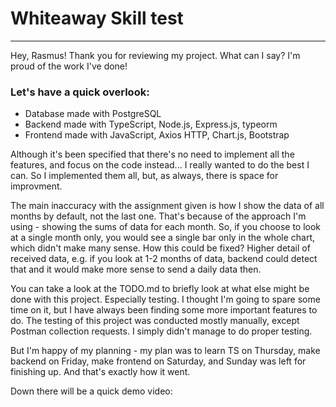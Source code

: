 # Whiteaway Skill test
---
Hey, Rasmus!
Thank you for reviewing my project.
What can I say? I'm proud of the work I've done!

### Let's have a quick overlook:
- Database made with PostgreSQL
- Backend made with TypeScript, Node.js, Express.js, typeorm
- Frontend made with JavaScript, Axios HTTP, Chart.js, Bootstrap

Although it's been specified that there's no need to implement all the features, and focus on the code instead... I really wanted to do the best I can. So I implemented them all, but, as always, there is space for improvment.

The main inaccuracy with the assignment given is how I show the data of all months by default, not the last one. That's because of the approach I'm using - showing the sums of data for each month. So, if you choose to look at a single month only, you would see a single bar only in the whole chart, which didn't make many sense.
How this could be fixed? Higher detail of received data, e.g. if you look at 1-2 months of data, backend could detect that and it would make more sense to send a daily data then.

You can take a look at the TODO.md to briefly look at what else might be done with this project.
Especially testing. I thought I'm going to spare some time on it, but I have always been finding some more important features to do.
The testing of this project was conducted mostly manually, except Postman collection requests. I simply didn't manage to do proper testing.

But I'm happy of my planning - my plan was to learn TS on Thursday, make backend on Friday, make frontend on Saturday, and Sunday was left for finishing up. And that's exactly how it went. 

Down there will be a quick demo video:
